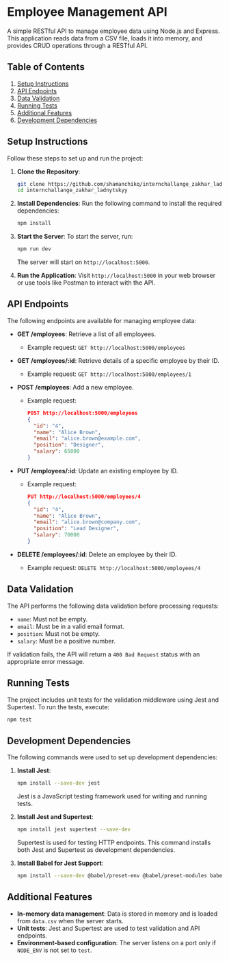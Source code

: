 # Employee Management API

A simple RESTful API to manage employee data using Node.js and Express. This application reads data from a CSV file, loads it into memory, and provides CRUD operations through a RESTful API.

## Table of Contents
1. [Setup Instructions](#setup-instructions)
2. [API Endpoints](#api-endpoints)
3. [Data Validation](#data-validation)
4. [Running Tests](#running-tests)
5. [Additional Features](#additional-features)
6. [Development Dependencies](#development-dependencies)

## Setup Instructions

Follow these steps to set up and run the project:

1. **Clone the Repository**:
   ```bash
   git clone https://github.com/shamanchikq/internchallange_zakhar_ladnytskyy.git
   cd internchallange_zakhar_ladnytskyy
   ```

2. **Install Dependencies**:
   Run the following command to install the required dependencies:
   ```bash
   npm install
   ```

3. **Start the Server**:
   To start the server, run:
   ```bash
   npm run dev
   ```
   The server will start on `http://localhost:5000`.

4. **Run the Application**:
   Visit `http://localhost:5000` in your web browser or use tools like Postman to interact with the API.

## API Endpoints

The following endpoints are available for managing employee data:

- **GET /employees**: Retrieve a list of all employees.
  - Example request: `GET http://localhost:5000/employees`
  
- **GET /employees/:id**: Retrieve details of a specific employee by their ID.
  - Example request: `GET http://localhost:5000/employees/1`
  
- **POST /employees**: Add a new employee.
  - Example request: 
    ```json
    POST http://localhost:5000/employees
    {
      "id": "4",
      "name": "Alice Brown",
      "email": "alice.brown@example.com",
      "position": "Designer",
      "salary": 65000
    }
    ```

- **PUT /employees/:id**: Update an existing employee by ID.
  - Example request: 
    ```json
    PUT http://localhost:5000/employees/4
    {
      "id": "4",
      "name": "Alice Brown",
      "email": "alice.brown@company.com",
      "position": "Lead Designer",
      "salary": 70000
    }
    ```

- **DELETE /employees/:id**: Delete an employee by their ID.
  - Example request: `DELETE http://localhost:5000/employees/4`

## Data Validation

The API performs the following data validation before processing requests:

- `name`: Must not be empty.
- `email`: Must be in a valid email format.
- `position`: Must not be empty.
- `salary`: Must be a positive number.

If validation fails, the API will return a `400 Bad Request` status with an appropriate error message.

## Running Tests

The project includes unit tests for the validation middleware using Jest and Supertest. To run the tests, execute:

```bash
npm test
```

## Development Dependencies

The following commands were used to set up development dependencies:

1. **Install Jest**:
   ```bash
   npm install --save-dev jest
   ```
   Jest is a JavaScript testing framework used for writing and running tests.

2. **Install Jest and Supertest**:
   ```bash
   npm install jest supertest --save-dev
   ```
   Supertest is used for testing HTTP endpoints. This command installs both Jest and Supertest as development dependencies.

3. **Install Babel for Jest Support**:
   ```bash
   npm install --save-dev @babel/preset-env @babel/preset-modules babel-jest
   ```

## Additional Features
- **In-memory data management**: Data is stored in memory and is loaded from `data.csv` when the server starts.
- **Unit tests**: Jest and Supertest are used to test validation and API endpoints.
- **Environment-based configuration**: The server listens on a port only if `NODE_ENV` is not set to `test`.
